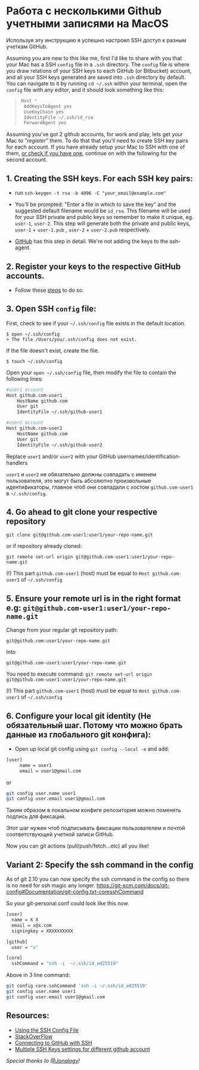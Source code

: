 # Работа с несколькими Github учетными записями на MacOS

Используя эту инструкцию я успешно настроил SSH доступ к разным учеткам GitHub. 

Assuming you are new to this like me, first I'd like to share with you that your Mac has a SSH `config` file in a `.ssh` directory. The `config` file is where you draw relations of your SSH keys to each GitHub (or Bitbucket) account, and all your SSH keys generated are saved into `.ssh` directory by default. You can navigate to it by running `cd ~/.ssh` within your terminal, open the `config` file with any editor, and it should look something like this:

>```bash
  >Host *
  >  AddKeysToAgent yes
  >  UseKeyChain yes
  >  IdentityFile ~/.ssh/id_rsa
  >  ForwardAgent yes
  >```

Assuming you've got 2 github accounts, for work and play, lets get your Mac to _"register"_ them. To do that that you'll need to create SSH key pairs for each account. If you have already setup your Mac to SSH with one of them, [or check if you have one](https://help.github.com/articles/checking-for-existing-ssh-keys/), continue on with the following for the second account.

## 1. Creating the SSH keys. For each SSH key pairs:

* run `ssh-keygen -t rsa -b 4096 -C "your_email@example.com"`

* You'll be prompted: "Enter a file in which to save the key" and the suggested default filename would be `id_rsa`. This filename will be used for your SSH private and public keys so remember to make it unique, eg. `user-1`, `user-2`. This step will generate both the private and public keys, `user-1` + `user-1.pub` , `user-2` + `user-2.pub` respectively.

* [GitHub](https://help.github.com/articles/generating-a-new-ssh-key-and-adding-it-to-the-ssh-agent/#generating-a-new-ssh-key) has this step in detail. We're not adding the keys to the ssh-agent.

## 2. Register your keys to the respective GitHub accounts.


* Follow these [steps](https://help.github.com/articles/adding-a-new-ssh-key-to-your-github-account/) to do so.

## 3. Open SSH `config` file:

First, check to see if your `~/.ssh/config` file exists in the default location.

```
$ open ~/.ssh/config
> The file /Users/you/.ssh/config does not exist.
```

If the file doesn't exist, create the file.

```
$ touch ~/.ssh/config
```

Open your `open ~/.ssh/config` file, then modify the file to contain the following lines:

```bash
#user1 account
Host github.com-user1
    HostName github.com
    User git
    IdentityFile ~/.ssh/github-user1

#user2 account
Host github.com-user2
    HostName github.com
    User git
    IdentityFile ~/.ssh/github-user2
```

Replace `user1` and/or `user2` with your GitHub usernames/identification-handlers

`user1` и `user2` не обязательно должны совпадать с именем пользователя, это могут быть абсолютно произвольные идентификаторы, главное чтоб они совпадали с хостом `github.com-user1` в `~/.ssh/config`.

## 4. Go ahead to git clone your respective repository

`git clone git@github.com-user1:user1/your-repo-name.git`

or if repository already cloned:

`git remote set-url origin git@github.com-user1:user1/your-repo-name.git`

(!) This part `github.com-user1` (host) must be equal to `Host github.com-user1` of `~/.ssh/config`


## 5. Ensure your remote url is in the right format e.g: `git@github.com-user1:user1/your-repo-name.git`

Change from your regular git repository path:

`git@github.com:user1/your-repo-name.git`

Into

`git@github.com-user1:user1/your-repo-name.git`

You need to execute command: `git remote set-url origin git@github.com-user1:user1/your-repo-name.git`

(!) This part `github.com-user1` (host) must be equal to `Host github.com-user1` of `~/.ssh/config`

## 6. Configure your local git identity (Не обязательный шаг. Потому что можно брать данные из глобального git конфига):

* Open up local git config using `git config --local -e` and add:

```bash
[user]
     name = user1
     email = user1@gmail.com
```

or

```bash
git config user.name user1
git config user.email user1@gmail.com
```

Таким образом в локальном конфиге репозитория можно поменять подпись для фиксаций.

Этот шаг нужен чтоб подписывать фиксации пользователем и почтой соответствующей учетной записи GitHub.


Now you can git actions (pull/push/fetch...etc) all you like!


## Variant 2: Specify the ssh command in the config

As of git 2.10 you can now specify the ssh command in the config so there is no need for ssh magic any longer. https://git-scm.com/docs/git-config#Documentation/git-config.txt-coresshCommand

So your git-personal.conf could look like this now.

```bash
[user]
  name = X X
  email = x@x.com
  signingkey = XXXXXXXXXX

[github]
  user = "x"

[core]
  sshCommand = "ssh -i  ~/.ssh/id_ed25519"
```

Above in 3 line command:

```bash
git config core.sshCommand 'ssh -i ~/.ssh/id_ed25519'
git config user.name user1
git config user.email user1@gmail.com
```


## Resources:
* [Using the SSH Config File](https://linuxize.com/post/using-the-ssh-config-file/)
* [StackOverFlow](https://stackoverflow.com/questions/7927750/specify-an-ssh-key-for-git-push-for-a-given-domain)
* [Connecting to GitHub with SSH](https://help.github.com/articles/connecting-to-github-with-ssh/)
* [Multiple SSH Keys settings for different github account](https://gist.github.com/jexchan/2351996)

_Special thanks to [@Jonalogy](https://gist.github.com/Jonalogy/54091c98946cfe4f8cdab2bea79430f9#file-handling_multiple_github_accounts-md)!_